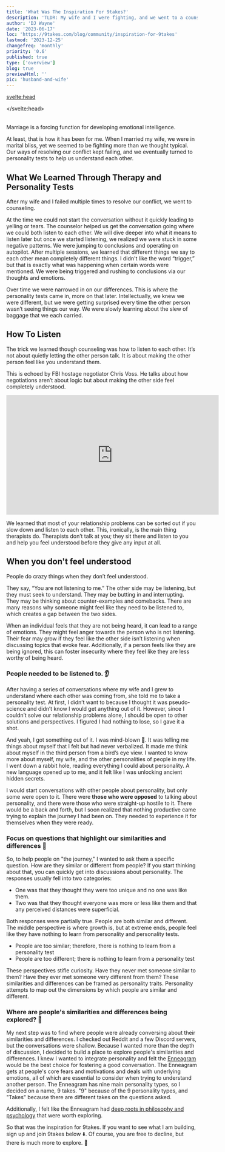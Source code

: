 ```yaml
---
title: 'What Was The Inspiration For 9takes?'
description: 'TLDR: My wife and I were fighting, and we went to a counselor which led to taking a personality test'
author: 'DJ Wayne'
date: '2023-06-17'
loc: 'https://9takes.com/blog/community/inspiration-for-9takes'
lastmod: '2023-12-25'
changefreq: 'monthly'
priority: '0.6'
published: true
type: ['overview']
blog: true
previewHtml: ''
pic: 'husband-and-wife'
---
```


<svelte:head>

</svelte:head>

<script>
	import  PopCard  from "../../lib/components/atoms/PopCard.svelte";
</script>


<div
    style="display: flex;
    justify-content: center;
margin: 1rem 0;"
>
 <PopCard
        image={`/blogs/husband-and-wife.webp`}
        showIcon={false}
        tint={false}
        displayText=""
        altText="My wife and I arguing 💑"
        subtext=""
    />
</div>

<p class="firstLetter">Marriage is a forcing function for developing emotional intelligence.</p> 

At least, that is how it has been for me. When I married my wife, we were in marital bliss, yet we seemed to be fighting more than we thought typical. Our ways of resolving our conflict kept failing, and we eventually turned to personality tests to help us understand each other.

## What We Learned Through Therapy and Personality Tests

After my wife and I failed multiple times to resolve our conflict, we went to counseling.

At the time we could not start the conversation without it quickly leading to yelling or tears. The counselor helped us get the conversation going where we could both listen to each other. We will dive deeper into what it means to listen later but once we started listening, we realized we were stuck in some negative patterns. We were jumping to conclusions and operating on autopilot. After multiple sessions, we learned that different things we say to each other mean completely different things. I didn't like the word “trigger,” but that is exactly what was happening when certain words were mentioned. We were being triggered and rushing to conclusions via our thoughts and emotions.

Over time we were narrowed in on our differences. This is where the personality tests came in, more on that later. Intellectually, we knew we were different, but we were getting surprised every time the other person wasn’t seeing things our way. We were slowly learning about the slew of baggage that we each carried.

## How To Listen

The trick we learned though counseling was how to listen to each other. It’s not about quietly letting the other person talk. It is about making the other person feel like you understand them.

This is echoed by FBI hostage negotiator Chris Voss. He talks about how negotiations aren’t about logic but about making the other side feel completely understood.

<div class="iframe-container" >
<iframe width="560" height="315" src="https://www.youtube.com/embed/8EguLJgkc54?si=eBarFdPjKOxM8nRW&amp;start=2203" title="Chris Voss talking about the feeling of being heard" frameborder="0" allow="accelerometer; autoplay; clipboard-write; encrypted-media; gyroscope; picture-in-picture; web-share" allowfullscreen></iframe>
</div>

We learned that most of your relationship problems can be sorted out if you slow down and listen to each other. This, ironically, is the main thing therapists do. Therapists don’t talk at you; they sit there and listen to you and help you feel understood before they give any input at all.

## When you don't feel understood

People do crazy things when they don’t feel understood.

They say, “You are not listening to me.” The other side may be listening, but they must seek to understand. They may be butting in and interrupting. They may be thinking about counter-examples and comebacks. There are many reasons why someone might feel like they need to be listened to, which creates a gap between the two sides.

When an individual feels that they are not being heard, it can lead to a range of emotions. They might feel anger towards the person who is not listening. Their fear may grow if they feel like the other side isn’t listening when discussing topics that evoke fear. Additionally, if a person feels like they are being ignored, this can foster insecurity where they feel like they are less worthy of being heard.

### People needed to be listened to. 👂

After having a series of conversations where my wife and I grew to understand where each other was coming from, she told me to take a personality test. At first, I didn’t want to because I thought it was pseudo-science and didn’t know I would get anything out of it. However, since I couldn’t solve our relationship problems alone, I should be open to other solutions and perspectives. I figured I had nothing to lose, so I gave it a shot.

And yeah, I got something out of it. I was mind-blown 🤯. It was telling me things about myself that I felt but had never verbalized. It made me think about myself in the third person from a bird’s eye view. I wanted to know more about myself, my wife, and the other personalities of people in my life. I went down a rabbit hole, reading everything I could about personality. A new language opened up to me, and it felt like I was unlocking ancient hidden secrets.

<!-- Everyone was learning something
about themselves and was vulnerable and could listen and tried to talk about it with anyone who would listen.
The pushback -->

I would start conversations with other people about personality, but only some were open to it. There were **those who were opposed** to talking about personality, and there were those who were straight-up hostile to it. There would be a back and forth, but I soon realized that nothing productive came trying to explain the journey I had been on. They needed to experience it for themselves when they were ready.

### Focus on questions that highlight our similarities and differences 👣

So, to help people on "the journey," I wanted to ask them a specific question. How are they similar or different from people? If you start thinking about that, you can quickly get into discussions about personality. The responses usually fell into two categories:

- One was that they thought they were too unique and no one was like them.
- Two was that they thought everyone was more or less like them and that any perceived distances were superficial.

Both responses were partially true. People are both similar and different. The middle perspective is where growth is, but at extreme ends, people feel like they have nothing to learn from personality and personality tests.

- People are too similar; therefore, there is nothing to learn from a personality test
- People are too different; there is nothing to learn from a personality test

These perspectives stifle curiosity. Have they never met someone similar to them? Have they ever met someone very different from them? These similarities and differences can be framed as personality traits. Personality attempts to map out the dimensions by which people are similar and different.

### Where are people's similarities and differences being explored? 🤔

My next step was to find where people were already conversing about their similarities and differences. I checked out Reddit and a few Discord servers, but the conversations were shallow. Because I wanted more than the depth of discussion, I decided to build a place to explore people's similarities and differences. I knew I wanted to integrate personality and felt the <a href="/blog/enneagram/enneagram-tldr">Enneagram</a> would be the best choice for fostering a good conversation. The Enneagram gets at people's core fears and motivations and deals with underlying emotions, all of which are essential to consider when trying to understand another person. The Enneagram has nine main personality types, so I decided on a name, 9 takes. "9" because of the 9 personality types, and "Takes" because there are different takes on the questions asked.

Additionally, I felt like the Enneagram had <a href="/blog/community/consensus-on-human-nature" >deep roots in philosophy and psychology</a> that were worth exploring.

So that was the inspiration for 9takes. If you want to see what I am building, sign up and join 9takes below ⬇️. Of course, you are free to decline, but there is much more to explore. 🚀

<style lang="scss">
</style>
